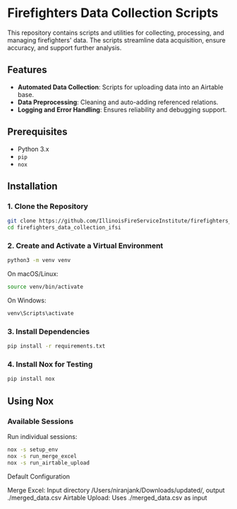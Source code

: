  # Firefighters Data Collection Scripts

This repository contains scripts and utilities for collecting, processing, and managing firefighters' data. The scripts streamline data acquisition, ensure accuracy, and support further analysis.

## Features
- **Automated Data Collection**: Scripts for uploading data into an Airtable base.
- **Data Preprocessing**: Cleaning and auto-adding referenced relations.
- **Logging and Error Handling**: Ensures reliability and debugging support.

## Prerequisites
- Python 3.x
- `pip`
- `nox`

## Installation

### 1. Clone the Repository
```bash
git clone https://github.com/IllinoisFireServiceInstitute/firefighters_data_collection_ifsi.git
cd firefighters_data_collection_ifsi
```

### 2. Create and Activate a Virtual Environment

```bash
python3 -m venv venv
```

On macOS/Linux:

```bash
source venv/bin/activate
```

On Windows:

```bash
venv\Scripts\activate
```

### 3. Install Dependencies

```bash
pip install -r requirements.txt
```
### 4. Install Nox for Testing

```bash
pip install nox
```

## Using Nox

### Available Sessions
Run individual sessions:
```bash
nox -s setup_env
nox -s run_merge_excel
nox -s run_airtable_upload
```

Default Configuration

Merge Excel: Input directory /Users/niranjank/Downloads/updated/, output ./merged_data.csv
Airtable Upload: Uses ./merged_data.csv as input


